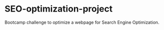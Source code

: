 # SEO-optimization-project
Bootcamp challenge to optimize a webpage for Search Engine Optimization.
